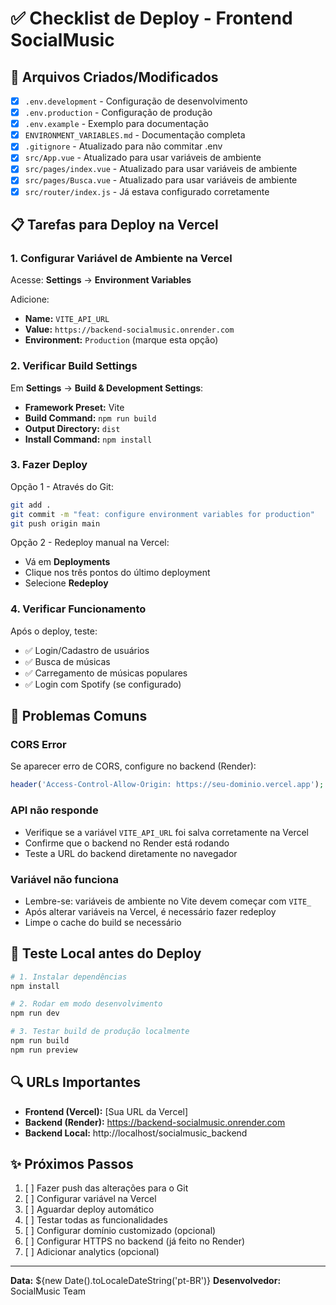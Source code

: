 # ✅ Checklist de Deploy - Frontend SocialMusic

## 🔧 Arquivos Criados/Modificados

- [x] `.env.development` - Configuração de desenvolvimento
- [x] `.env.production` - Configuração de produção  
- [x] `.env.example` - Exemplo para documentação
- [x] `ENVIRONMENT_VARIABLES.md` - Documentação completa
- [x] `.gitignore` - Atualizado para não commitar .env
- [x] `src/App.vue` - Atualizado para usar variáveis de ambiente
- [x] `src/pages/index.vue` - Atualizado para usar variáveis de ambiente
- [x] `src/pages/Busca.vue` - Atualizado para usar variáveis de ambiente
- [x] `src/router/index.js` - Já estava configurado corretamente

## 📋 Tarefas para Deploy na Vercel

### 1. Configurar Variável de Ambiente na Vercel

Acesse: **Settings** → **Environment Variables**

Adicione:
- **Name:** `VITE_API_URL`
- **Value:** `https://backend-socialmusic.onrender.com`
- **Environment:** `Production` (marque esta opção)

### 2. Verificar Build Settings

Em **Settings** → **Build & Development Settings**:
- **Framework Preset:** Vite
- **Build Command:** `npm run build`
- **Output Directory:** `dist`
- **Install Command:** `npm install`

### 3. Fazer Deploy

Opção 1 - Através do Git:
```bash
git add .
git commit -m "feat: configure environment variables for production"
git push origin main
```

Opção 2 - Redeploy manual na Vercel:
- Vá em **Deployments**
- Clique nos três pontos do último deployment
- Selecione **Redeploy**

### 4. Verificar Funcionamento

Após o deploy, teste:
- ✅ Login/Cadastro de usuários
- ✅ Busca de músicas
- ✅ Carregamento de músicas populares
- ✅ Login com Spotify (se configurado)

## 🚨 Problemas Comuns

### CORS Error
Se aparecer erro de CORS, configure no backend (Render):
```php
header('Access-Control-Allow-Origin: https://seu-dominio.vercel.app');
```

### API não responde
- Verifique se a variável `VITE_API_URL` foi salva corretamente na Vercel
- Confirme que o backend no Render está rodando
- Teste a URL do backend diretamente no navegador

### Variável não funciona
- Lembre-se: variáveis de ambiente no Vite devem começar com `VITE_`
- Após alterar variáveis na Vercel, é necessário fazer redeploy
- Limpe o cache do build se necessário

## 📱 Teste Local antes do Deploy

```bash
# 1. Instalar dependências
npm install

# 2. Rodar em modo desenvolvimento
npm run dev

# 3. Testar build de produção localmente
npm run build
npm run preview
```

## 🔍 URLs Importantes

- **Frontend (Vercel):** [Sua URL da Vercel]
- **Backend (Render):** https://backend-socialmusic.onrender.com
- **Backend Local:** http://localhost/socialmusic_backend

## ✨ Próximos Passos

1. [ ] Fazer push das alterações para o Git
2. [ ] Configurar variável na Vercel
3. [ ] Aguardar deploy automático
4. [ ] Testar todas as funcionalidades
5. [ ] Configurar domínio customizado (opcional)
6. [ ] Configurar HTTPS no backend (já feito no Render)
7. [ ] Adicionar analytics (opcional)

---

**Data:** ${new Date().toLocaleDateString('pt-BR')}
**Desenvolvedor:** SocialMusic Team
